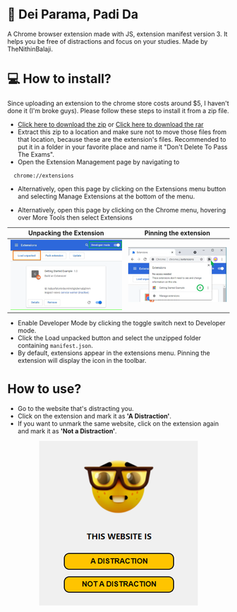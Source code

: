 # 🤔 Dei Parama, Padi Da
A Chrome browser extension made with JS, extension manifest version 3. It helps you be free of distractions and focus on your studies. Made by TheNithinBalaji.

# 💻 How to install?
Since uploading an extension to the chrome store costs around $5, I haven't done it (I'm broke guys). Please follow these steps to install it from a zip file.

+ <a href = "https://github.com/thenithinbalaji/PadiDa-Extension/releases/download/1.0.0/padida.zip" >Click here to download the zip</a> or  <a href = "https://github.com/thenithinbalaji/PadiDa-Extension/releases/download/1.0.0/padida.rar" >Click here to download the rar</a>
+ Extract this zip to a location and make sure not to move those files from that location, because these are the extension's files. Recommended to put it in a folder in your favorite place and name it "Don't Delete To Pass The Exams".
+ Open the Extension Management page by navigating to 
```
  chrome://extensions
```
+ Alternatively, open this page by clicking on the Extensions menu button and selecting Manage Extensions at the bottom of the menu.

+ Alternatively, open this page by clicking on the Chrome menu, hovering over More Tools then select Extensions

| Unpacking the Extension | Pinning the extension |
|:------------------------:|:----------------------------------------------:|
| <img src="readme assets\load unpacked.png"> | <img src="readme assets\pinning extension.png"> |

+ Enable Developer Mode by clicking the toggle switch next to Developer mode.
+ Click the Load unpacked button and select the unzipped folder containing `manifest.json`.
+ By default, extensions appear in the extensions menu. Pinning the extension will display the icon in the toolbar.

# How to use?
+ Go to the website that's distracting you.
+ Click on the extension and mark it as **'A Distraction'**.
+ If you want to unmark the same website, click on the extension again and mark it as **'Not a Distraction'**.

<p align = "center"><img src="readme assets\extension.png"></p>
